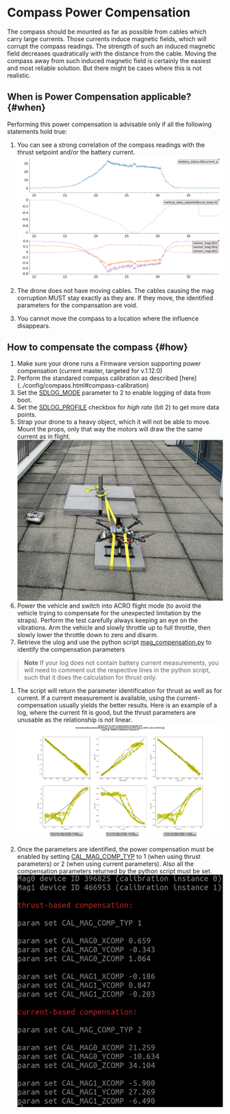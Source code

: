 # Compass Power Compensation

The compass should be mounted as far as possible from cables which carry large currents. Those currents induce magnetic fields, which will corrupt the compass readings. The strength of such an induced magnetic field decreases quadratically with the distance from the cable. Moving the compass away from such induced magnetic field is certainly the easiest and most reliable solution. But there might be cases where this is not realistic.

## When is Power Compensation applicable? {#when}

Performing this power compensation is advisable only if all the following statements hold true:
1. You can see a strong correlation of the compass readings with the thrust setpoint and/or the battery current. 
![Corrupted mag](../../images/corrupted_mag.png)
   
1. The drone does not have moving cables. The cables causing the mag corruption MUST stay exactly as they are. If they move, the identified parameters for the compansation are void.
1. You cannot move the compass to a location where the influence disappears.

## How to compensate the compass {#how}

1. Make sure your drone runs a Firmware version supporting power compensation (current master, targeted for v.1.12.0)
1. Perform the standared compass calibration as described [here] (../config/compass.html#compass-calibration)
1. Set the [SDLOG_MODE](../advanced_config/parameter_reference.md#SDLOG_MODE) parameter to 2 to enable logging of data from boot. 
1. Set the [SDLOG_PROFILE](../advanced_config/parameter_reference.md#SDLOG_PROFILE) checkbox for *high rate* (bit 2) to get more data points.
1. Strap your drone to a heavy object, which it will not be able to move. Mount the props, only that way the motors will draw the the same current as in flight.
![Corrupted mag](../../images/strap.png)
1. Power the vehicle and switch into ACRO flight mode (to avoid the vehicle trying to compensate for the unexpected limitation by the straps). Perform the test carefully always keeping an eye on the vibrations. Arm the vehicle and slowly throttle up to full throttle, then slowly lower the throttle down to zero and disarm.
1. Retrieve the ulog and use the python script [mag_compensation.py](https://github.com/PX4/Firmware/blob/master/src/lib/mag_compensation/python/mag_compensation.py) to identify the compensation parameters

> **Note** If your log does not contain battery current measurements, you will need to comment out the respective lines in the python script, such that it does the calculation for thrust only.

1. The script will return the parameter identification for thrust as well as for current. If a current measurement is available, using the current-compensation usually yields the better results. Here is an example of a log, where the current fit is good, but the thrust parameters are unusable as the relationship is not linear.
![line fit](../../images/line_fit.png)

1. Once the parameters are identified, the power compensation must be enabled by setting [CAL_MAG_COMP_TYP](../advanced_config/parameter_reference.md#CAL_MAG_COMP_TYP) to 1 (when using thrust parameters) or 2 (when using current parameters). Also all the compensation parameters returned by the python script must be set.
![comp params](../../images/comp_params.png)